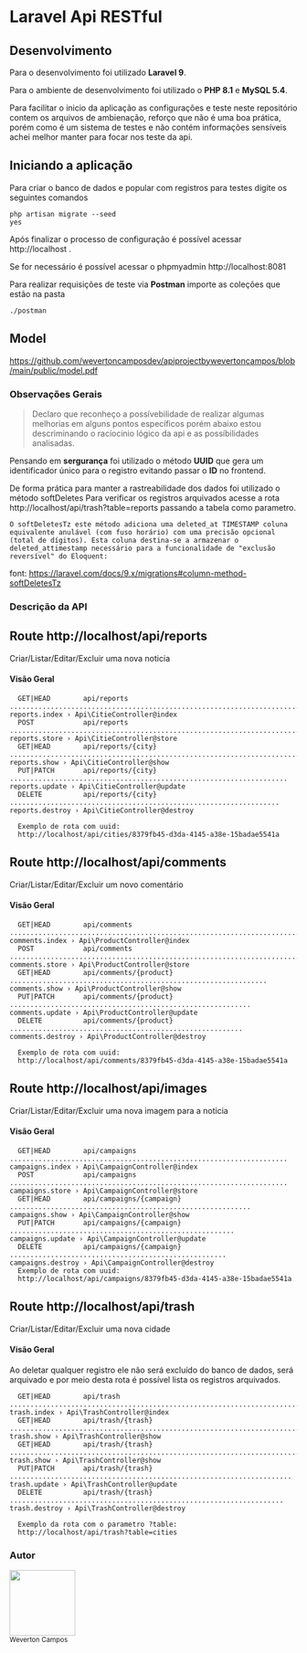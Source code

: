 # Laravel Api RESTful

## Desenvolvimento

Para o desenvolvimento foi utilizado **Laravel 9**.

Para o ambiente de desenvolvimento foi utilizado o **PHP 8.1** e **MySQL 5.4**.

Para facilitar o inicio da aplicação as configurações e teste neste repositório contem os arquivos de ambienação, reforço que não é uma boa prática, porém como é um sistema de testes e não contém informações sensíveis achei melhor manter para focar nos teste da api.


## Iniciando a aplicação

Para criar o banco de dados e popular com registros para testes digite os seguintes comandos

```
php artisan migrate --seed
yes 

```
Após finalizar o processo de configuração é possível acessar http://localhost .

Se for necessário é possível acessar o phpmyadmin http://localhost:8081

Para realizar requisições de teste via **Postman** importe as coleções que estão na pasta

```
./postman

```
## Model
https://github.com/wevertoncamposdev/apiprojectbywevertoncampos/blob/main/public/model.pdf


### Observações Gerais

>Declaro que reconheço a possívebilidade de realizar algumas melhorias em alguns pontos específicos porém abaixo estou descriminando o racíocinio lógico da api e as possíbilidades analisadas.

Pensando em **sergurança** foi utilizado o método **UUID** que gera um identificador único para o registro evitando passar o **ID** no frontend.


De forma prática para manter a rastreabilidade dos dados foi utilizado o método softDeletes
Para verificar os registros arquivados acesse a rota http://localhost/api/trash?table=reports passando a tabela como parametro.

```
O softDeletesTz este método adiciona uma deleted_at TIMESTAMP coluna equivalente anulável (com fuso horário) com uma precisão opcional (total de dígitos). Esta coluna destina-se a armazenar o deleted_attimestamp necessário para a funcionalidade de "exclusão reversível" do Eloquent:
```
font: https://laravel.com/docs/9.x/migrations#column-method-softDeletesTz


### Descrição da API




## Route http://localhost/api/reports

Criar/Listar/Editar/Excluir uma nova noticia

#### Visão Geral


```
  GET|HEAD        api/reports ............................................................................. reports.index › Api\CitieController@index  
  POST            api/reports ............................................................................. reports.store › Api\CitieController@store  
  GET|HEAD        api/reports/{city} ........................................................................ reports.show › Api\CitieController@show  
  PUT|PATCH       api/reports/{city} .................................................................... reports.update › Api\CitieController@update
  DELETE          api/reports/{city} .................................................................. reports.destroy › Api\CitieController@destroy 

  Exemplo de rota com uuid:
  http://localhost/api/cities/8379fb45-d3da-4145-a38e-15badae5541a

```

## Route http://localhost/api/comments

Criar/Listar/Editar/Excluir um novo comentário
#### Visão Geral



```
  GET|HEAD        api/comments ....................................................................... comments.index › Api\ProductController@index  
  POST            api/comments ....................................................................... comments.store › Api\ProductController@store  
  GET|HEAD        api/comments/{product} ............................................................... comments.show › Api\ProductController@show  
  PUT|PATCH       api/comments/{product} ........................................................... comments.update › Api\ProductController@update  
  DELETE          api/comments/{product} ......................................................... comments.destroy › Api\ProductController@destroy  

  Exemplo de rota com uuid:
  http://localhost/api/comments/8379fb45-d3da-4145-a38e-15badae5541a

```

## Route http://localhost/api/images

Criar/Listar/Editar/Excluir uma nova imagem para a noticia

#### Visão Geral


```
  GET|HEAD        api/campaigns .................................................................... campaigns.index › Api\CampaignController@index  
  POST            api/campaigns .................................................................... campaigns.store › Api\CampaignController@store  
  GET|HEAD        api/campaigns/{campaign} ........................................................... campaigns.show › Api\CampaignController@show  
  PUT|PATCH       api/campaigns/{campaign} ....................................................... campaigns.update › Api\CampaignController@update  
  DELETE          api/campaigns/{campaign} ..................................................... campaigns.destroy › Api\CampaignController@destroy  
  Exemplo de rota com uuid:
  http://localhost/api/campaigns/8379fb45-d3da-4145-a38e-15badae5541a

```


## Route http://localhost/api/trash

Criar/Listar/Editar/Excluir uma nova cidade
#### Visão Geral
Ao deletar qualquer registro ele não será excluído do banco de dados, será arquivado e por meio desta rota é possível lista os registros arquivados.

```
  GET|HEAD        api/trash ............................................................................... trash.index › Api\TrashController@index  
  GET|HEAD        api/trash/{trash} ......................................................................... trash.show › Api\TrashController@show
  GET|HEAD        api/trash/{trash} ......................................................................... trash.show › Api\TrashController@show  
  PUT|PATCH       api/trash/{trash} ..................................................................... trash.update › Api\TrashController@update  
  DELETE          api/trash/{trash} ................................................................... trash.destroy › Api\TrashController@destroy 

  Exemplo da rota com o parametro ?table:
  http://localhost/api/trash?table=cities

```


### Autor <br>
<img src="https://github.com/wevertoncamposdev.png" width=115><br><sub>Weverton Campos</sub>
